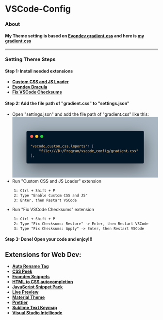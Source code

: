 # VSCode-Config

### About

#### My Theme setting is based on [**Evondev gradient.css**](https://github.com/evondev/evondev-dracula/blob/master/gradient.css) and here is [**my gradient.css**](assets/gradient.css)

---

### Setting Theme Steps

#### Step 1: Install needed extensions

-   [**Custom CSS and JS Loader**](https://marketplace.visualstudio.com/items?itemName=be5invis.vscode-custom-css)
-   [**Evondev Dracula**](https://marketplace.visualstudio.com/items?itemName=evondev.dracula-high-contrast)
-   [**Fix VSCode Checksums**](https://marketplace.visualstudio.com/items?itemName=lehni.vscode-fix-checksums)

#### Step 2: Add the file path of "gradient.css" to "settings.json"

-   Open "settings.json" and add the file path of "gradient.css" like this:
    ![File Path](assets/filepath.png)
-   Run "Custom CSS and JS Loader" extension

```
	1: Ctrl + Shift + P
	2: Type "Enable Custom CSS and JS"
	3: Enter, then Restart VSCode
```

-   Run "Fix VSCode Checksums" extension

```
	1: Ctrl + Shift + P
	2: Type "Fix Checksums: Restore" -> Enter, then Restart VSCode
	3: Type "Fix Checksums: Apply" -> Enter, then Restart VSCode
```

#### Step 3: Done! Open your code and enjoy!!!

## Extensions for Web Dev:

-   [**Auto Rename Tag**](https://marketplace.visualstudio.com/items?itemName=formulahendry.auto-rename-tag)
-   [**CSS Peek**](https://marketplace.visualstudio.com/items?itemName=pranaygp.vscode-css-peek)
-   [**Evondev Snippets**](https://marketplace.visualstudio.com/items?itemName=evondev.evondev-snippets)
-   [**HTML to CSS autocompletion**](https://marketplace.visualstudio.com/items?itemName=solnurkarim.html-to-css-autocompletion)
-   [**JavaScript Snippet Pack**](https://marketplace.visualstudio.com/items?itemName=akamud.vscode-javascript-snippet-pack)
-   [**Live Preview**](https://marketplace.visualstudio.com/items?itemName=ms-vscode.live-server)
-   [**Material Theme**](https://marketplace.visualstudio.com/items?itemName=Equinusocio.vsc-material-theme)
-   [**Prettier**](https://marketplace.visualstudio.com/items?itemName=esbenp.prettier-vscode)
-   [**Sublime Text Keymap**](https://marketplace.visualstudio.com/items?itemName=ms-vscode.sublime-keybindings)
-   [**Visual Studio Intellicode**](https://marketplace.visualstudio.com/items?itemName=VisualStudioExptTeam.vscodeintellicode)

